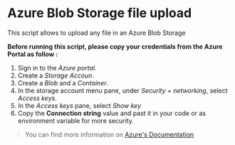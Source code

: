 # Azure Blob Storage file upload
This script allows to upload any file in an Azure Blob Storage

**Before running this script, please copy your credentials from the Azure Portal as follow :**

1. Sign in to the *Azure portal*.
2. Create a *Storage Accoun*.
3. Create a *Blob* and a *Container*.
4. In the storage account menu pane, under *Security + networking*, select *Access keys*.
5. In the *Access keys* pane, select *Show key*
6. Copy the **Connection string** value and past it in your code or as environment variable for more security.

> You can find more information on <a href="https://docs.microsoft.com/en-us/azure/storage/blobs/storage-quickstart-blobs-python#upload-blobs-to-a-container" target="_blank">Azure's Documentation</a>

